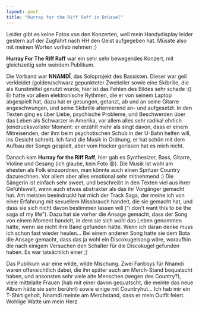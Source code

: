 ```yaml
---
layout: post
title: "Hurray for the Riff Raff in Brüssel"
---
```


Leider gibt es keine Fotos von den Konzerten, weil mein Handydisplay leider gestern auf der Zugfahrt nach HH den Geist aufgegeben hat. Müsste also mit meinen Worten vorlieb nehmen ;)

**Hurray For The Riff Raff** war ein sehr sehr bewegendes Konzert, mit gleichzeitig sehr weirdem Publikum.

Die Vorband war **NNAMDÏ**, das Soloprojekt des Bassisten. Dieser war geil verkleidet (golden/schwarz gepunkteter Zweiteiler sowie eine Skibrille, die als Kunstmittel genutzt wurde, hier ist das Fehlen des Bildes sehr schade :() Er hatte vor allem elektronische Rythmen, die er von seinem Laptop abgespielt hat, dazu hat er gesungen, getanzt, ab und an seine Gitarre angeschwungen, und seine Skibrille alternierend an- und aufgesetzt. In den Texten ging es über Liebe, psychische Probleme, und Beschwerden über das Leben als Schwarzer in Amerika, vor allem alles sehr radikal ehrlich (eindrucksvollster Moment: er erzählt mehr als singt davon, dass er einem Mitreisenden, der ihm beim psychotischen Schub in der U-Bahn helfen will, ins Gesicht schreit). Ich fand die Musik in Ordnung, er hat schön mit dem Aufbau der Songs gespielt, aber vom Hocker gerissen hat es mich nicht.

Danach kam **Hurray for the Riff Raff**, hier gab es Synthesizer, Bass, Gitarre, Violine und Gesang (ich glaube, kein Foto 😩). Die Musik ist wohl am ehesten als Folk einzuordnen, man könnte auch einen Spritzer Country dazurechnen. Vor allem aber alles emotional sehr mitnehmend :) Die Sängerin ist einfach sehr sweet, und beschreibt in den Texten viel aus ihrer Gefühlswelt, wenn auch etwas abstrakter als das ihr Vorgänger gemacht hat. Am meisten beeindruckt hat mich der Track Saga, der meine ich von einer Erfahrung mit sexuellem Missbrauch handelt, die sie gemacht hat, und dass sie sich nicht davon bestimmen lassen will ("i don't want this to be the saga of my life"). Dazu hat sie vorher die Ansage gemacht, dass der Song von einem Moment handelt, in dem sie sich wohl das Leben genommen hätte, wenn sie nicht ihre Band gefunden hätte. Wenn ich daran denke muss ich schon fast wieder heulen... Bei einem anderen Song hatte sie dem Bota die Ansage gemacht, dass das ja wohl ein Discokugelsong wäre, woraufhin die nach einigem Versuchen den Schalter für die Discokugel gefunden haben. Es war tatsächlich einer ;)

Das Publikum war eine wilde, wilde Mischung. Zwei Fanboys für Nnamdi waren offensichtlich dabei, die ihn später auch am Merch-Stand bequatscht haben, und ansonsten sehr viele alte Menschen (wegen des Country?), viele mittelalte Frauen (hab mit einer davon gequatscht, die meinte das neue Album hätte sie sehr berührt) sowie einige mit Countryhut... Ich hab mir ein T-Shirt geholt, Nnamdi meinte am Merchstand, dass er mein Outfit feiert. Wohlige Watte um mein Herz.